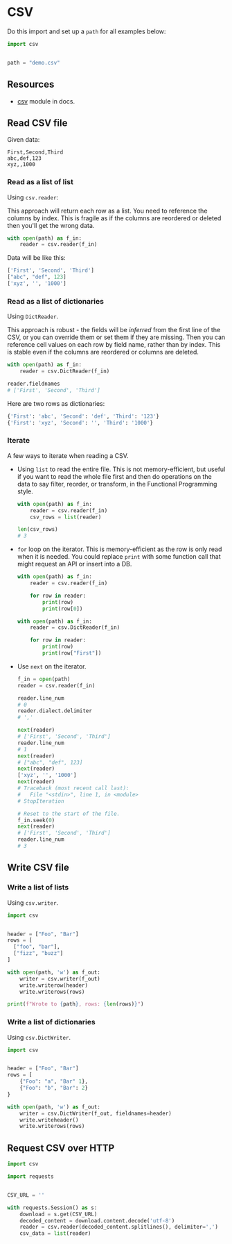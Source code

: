 # CSV

Do this import and set up a `path` for all examples below:

```python
import csv


path = "demo.csv"
```


## Resources

- [csv](https://docs.python.org/3/library/csv.html) module in docs.

## Read CSV file

Given data:

```
First,Second,Third
abc,def,123
xyz,,1000
```

### Read as a list of list

Using `csv.reader`:

This approach will return each row as a list. You need to reference the columns by index. This is fragile as if the columns are reordered or deleted then you'll get the wrong data.

```python
with open(path) as f_in:
    reader = csv.reader(f_in)
```

Data will be like this:

```python
['First', 'Second', 'Third']
["abc", "def", 123]
['xyz', '', '1000']
```

### Read as a list of dictionaries

Using `DictReader`.

This approach is robust - the fields will be _inferred_ from the first line of the CSV, or you can override them or set them if they are missing. Then you can reference cell values on each row by field name, rather than by index. This is stable even if the columns are reordered or columns are deleted.

```python
with open(path) as f_in:
    reader = csv.DictReader(f_in)
```

```python
reader.fieldnames
# ['First', 'Second', 'Third']
```

Here are two rows as dictionaries:

```python
{'First': 'abc', 'Second': 'def', 'Third': '123'}
{'First': 'xyz', 'Second': '', 'Third': '1000'}
```

### Iterate

A few ways to iterate when reading a CSV.

- Using `list` to read the entire file. This is not memory-efficient, but useful if you want to read the whole file first and then do operations on the data to say filter, reorder, or transform, in the Functional Programming style.
    ```python
    with open(path) as f_in:
        reader = csv.reader(f_in)
        csv_rows = list(reader)

    len(csv_rows)
    # 3
    ```
- `for` loop on the iterator. This is memory-efficient as the row is only read when it is needed. You could replace `print` with some function call that might request an API or insert into a DB.
    ```python
    with open(path) as f_in:
        reader = csv.reader(f_in)

        for row in reader:
            print(row)
            print(row[0])

    with open(path) as f_in:
        reader = csv.DictReader(f_in)

        for row in reader:
            print(row)
            print(row["First"])
    ```
- Use `next` on the iterator.
    ```python
    f_in = open(path)
    reader = csv.reader(f_in)

    reader.line_num
    # 0
    reader.dialect.delimiter
    # ','

    next(reader)
    # ['First', 'Second', 'Third']
    reader.line_num
    # 1
    next(reader)
    # ["abc", "def", 123]
    next(reader)
    ['xyz', '', '1000']
    next(reader)
    # Traceback (most recent call last):
    #   File "<stdin>", line 1, in <module>
    # StopIteration

    # Reset to the start of the file.
    f_in.seek(0)
    next(reader)
    # ['First', 'Second', 'Third']
    reader.line_num
    # 3
    ```


## Write CSV file

### Write a list of lists

Using `csv.writer`.

```python
import csv


header = ["Foo", "Bar"]
rows = [
  ["foo", "bar"],
  ["fizz", "buzz"]
]

with open(path, 'w') as f_out:
    writer = csv.writer(f_out)
    write.writerow(header)
    write.writerows(rows)

print(f"Wrote to {path}, rows: {len(rows)}")
```

### Write a list of dictionaries

Using `csv.DictWriter`.

```python
import csv


header = ["Foo", "Bar"]
rows = [
    {"Foo": "a", "Bar" 1},
    {"Foo": "b", "Bar": 2}
}

with open(path, 'w') as f_out:
    writer = csv.DictWriter(f_out, fieldnames=header)
    write.writeheader()
    write.writerows(rows)
```


## Request CSV over HTTP 

```python
import csv

import requests 


CSV_URL = '' 

with requests.Session() as s:
    download = s.get(CSV_URL) 
    decoded_content = download.content.decode('utf-8') 
    reader = csv.reader(decoded_content.splitlines(), delimiter=',') 
    csv_data = list(reader) 
```
